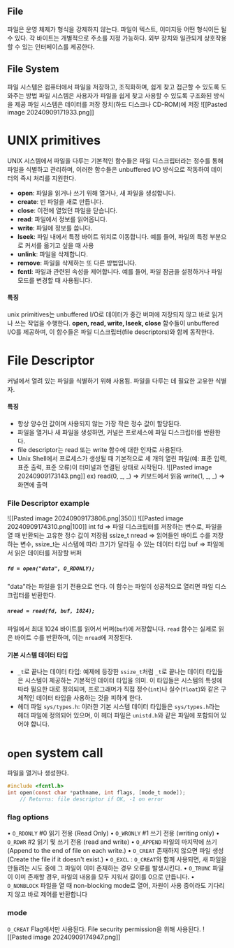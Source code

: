 ## File
파일은 운영 체제가 형식을 강제하지 않는다.
파일이 텍스트, 이미지등 어떤 형식이든 될 수 있다.
각 바이트는 개별적으로 주소를 지정 가능하다.
외부 장치와 일관되게 상호작용할 수 있는 인터페이스를 제공한다.
## File System
파일 시스템은 컴퓨터에서 파일을 저장하고, 조직화하며, 쉽게 찾고 접근할 수 있도록 도와주는 방법
파일 시스템은 사용자가 파일을 쉽게 찾고 사용할 수 있도록 구조화된 방식을 제공
파일 시스템은 데이터를 저장 장치(하드 디스크나 CD-ROM)에 저장
![[Pasted image 20240909171933.png]]

# UNIX primitives
UNIX 시스템에서 파일을 다루는 기본적인 함수들은 파일 디스크립터라는 정수를 통해 파일을 식별하고 관리하며, 이러한 함수들은 unbuffered I/O 방식으로 작동하여 데이터의 즉시 처리를 지원한다.

- **open**: 파일을 읽거나 쓰기 위해 열거나, 새 파일을 생성합니다.
- **create**: 빈 파일을 새로 만듭니다.
- **close**: 이전에 열었던 파일을 닫습니다.
- **read**: 파일에서 정보를 읽어옵니다.
- **write**: 파일에 정보를 씁니다.
- **lseek**: 파일 내에서 특정 바이트 위치로 이동합니다. 예를 들어, 파일의 특정 부분으로 커서를 옮기고 싶을 때 사용
- **unlink**: 파일을 삭제합니다.
- **remove**: 파일을 삭제하는 또 다른 방법입니다.
- **fcntl**: 파일과 관련된 속성을 제어합니다. 예를 들어, 파일 잠금을 설정하거나 파일 모드를 변경할 때 사용됩니다.
#### 특징
unix primitives는 unbuffered I/O로 데이터가 중간 버퍼에 저장되지 않고 바로 읽거나 쓰는 작업을 수행한다.
**open, read, write, lseek, close** 함수들이 unbuffered I/O를 제공하며, 이 함수들은 파일 디스크립터(file descriptors)와 함께 동작한다.
# File Descriptor
커널에서 열려 있는 파일을 식별하기 위해 사용됨.
파일을 다루는 데 필요한 고유한 식별자.
#### 특징
- 항상 양수인 값이며 사용되지 않는 가장 작은 정수 값이 할당된다.
- 파일을 열거나 새 파일을 생성하면, 커널은 프로세스에 파일 디스크립터를 반환한다.
- file descriptor는 read 또는 write 함수에 대한 인자로 사용된다.
- Unix Shell에서 프로세스가 생성될 때 기본적으로 세 개의 열린 파일(예: 표준 입력, 표준 출력, 표준 오류)이 터미널과 연결된 상태로 시작된다.
![[Pasted image 20240909173143.png]]
ex) 
read(0, \_, \_) => 키보드에서 읽음
write(1, \_, \_) => 화면에 출력

### File Descriptor example
![[Pasted image 20240909173806.png|350]]
![[Pasted image 20240909174310.png|100]]
int fd => 파일 디스크립터를 저장하는 변수로, 파일을 열 때 반환되는 고유한 정수 값이 저장됨
ssize_t nread => 읽어들인 바이트 수를 저장하는 변수, ssize_t는 시스템에 따라 크기가 달라질 수 있는 데이터 타입
buf => 파일에서 읽은 데이터를 저장할 버퍼

##### `fd = open("data", O_RDONLY);` 
"data"라는 파일을 읽기 전용으로 연다. 이 함수는 파일이 성공적으로 열리면 파일 디스크립터를 반환한다.
##### `nread = read(fd, buf, 1024);`
파일에서 최대 1024 바이트를 읽어서 버퍼(`buf`)에 저장합니다. `read` 함수는 실제로 읽은 바이트 수를 반환하며, 이는 `nread`에 저장된다.
#### 기본 시스템 데이터 타입
- `_t`로 끝나는 데이터 타입: 예제에 등장한 `ssize_t`처럼 `_t`로 끝나는 데이터 타입들은 시스템이 제공하는 기본적인 데이터 타입을 의미. 이 타입들은 시스템의 특성에 따라 필요한 대로 정의되며, 프로그래머가 직접 정수(`int`)나 실수(`float`)와 같은 구체적인 데이터 타입을 사용하는 것을 피하게 한다.
- 헤더 파일 `sys/types.h`: 이러한 기본 시스템 데이터 타입들은 `sys/types.h`라는 헤더 파일에 정의되어 있으며, 이 헤더 파일은 `unistd.h`와 같은 파일에 포함되어 있어야 합니다.
# `open` system call
파일을 열거나 생성한다.
```c
#include <fcntl.h>
int open(const char *pathname, int flags, [mode_t mode]);
	// Returns: file descriptor if OK, -1 on error
```
### flag options
• `O_RDONLY` #0 읽기 전용 (Read Only)
• `O_WRONLY` #1 쓰기 전용 (writing only)
• `O_RDWR` #2 읽기 및 쓰기 전용 (read and write)
• `O_APPEND` 파일의 마지막에 쓰기 (Append to the end of file on each write.)
• `O_CREAT` 존재하지 않으면 파일 생성 (Create the file if it doesn't exist.)
	• `O_EXCL` : `O_CREAT`와 함께 사용되면, 새 파일을 만들려는 시도 중에 그 파일이 이미 존재하는 경우 오류를 발생시킨다.
• `O_TRUNC` 파일이 이미 존재할 경우, 파일의 내용을 모두 지워서 길이를 0으로 만듭니다.
• `O_NONBLOCK` 파일을 열 때 non-blocking mode로 열어, 자원이 사용 중이라도 기다리지 않고 바로 제어를 반환합니다
### mode
`O_CREAT` Flag에서만 사용된다.
File security permission을 위해 사용된다.
![[Pasted image 20240909174947.png]]